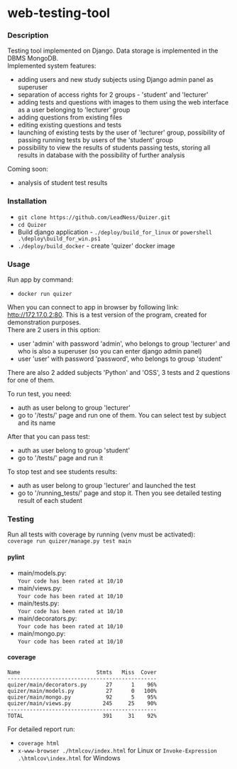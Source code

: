 # web-testing-tool

### Description
Testing tool implemented on Django. Data storage is implemented in the DBMS MongoDB.  
Implemented system features:
- adding users and new study subjects using Django admin panel as superuser
- separation of access rights for 2 groups - 'student' and 'lecturer'
- adding tests and questions with images to them using the web interface as a user belonging to 'lecturer' group
- adding questions from existing files   
- editing existing questions and tests
- launching of existing tests by the user of 'lecturer' group, possibility of passing running tests by users of the 'student' group  
- possibility to view the results of students passing tests, storing all results in database with the possibility of further analysis  

Coming soon:
- analysis of student test results
### Installation
- ```git clone https://github.com/LeadNess/Quizer.git```
- ```cd Quizer```
- Build django application - ```./deploy/build_for_linux``` or ```powershell .\deploy\build_for_win.ps1```
- ```./deploy/build_docker``` - create 'quizer' docker image
### Usage 
Run app by command:   
- ```docker run quizer```  
  
When you can connect to app in browser by following link: http://172.17.0.2:80.
This is a test version of the program, created for demonstration purposes.   
There are 2 users in this option:
- user 'admin' with password 'admin', who belongs to group 'lecturer' and who is also a superuser (so you can enter django admin panel)
- user 'user' with password 'password', who belongs to group 'student'    

There are also 2 added subjects 'Python' and 'OSS', 3 tests and 2 questions for one of them.

To run test, you need:
- auth as user belong to group 'lecturer'
- go to '/tests/' page and run one of them. You can select test by subject and its name
    
After that you can pass test:
- auth as user belong to group 'student'
- go to '/tests/' page and run it

To stop test and see students results:
- auth as user belong to group 'lecturer' and launched the test
- go to '/running_tests/' page and stop it. Then you see detailed testing result of each student 
### Testing    
Run all tests with coverage by running (venv must be activated):   
```coverage run quizer/manage.py test main```
#### pylint   
- main/models.py:  
```Your code has been rated at 10/10```  
- main/views.py:  
```Your code has been rated at 10/10```  
- main/tests.py:  
```Your code has been rated at 10/10```
- main/decorators.py:  
```Your code has been rated at 10/10```
- main/mongo.py:  
```Your code has been rated at 10/10``` 
#### coverage   
```
Name                        Stmts   Miss  Cover
-----------------------------------------------
quizer/main/decorators.py      27      1    96%
quizer/main/models.py          27      0   100%
quizer/main/mongo.py           92      5    95%
quizer/main/views.py          245     25    90%
-----------------------------------------------
TOTAL                         391     31    92%
```
For detailed report run:
- ```coverage html```  
- ```x-www-browser ./htmlcov/index.html``` for Linux or ```Invoke-Expression .\htmlcov\index.html``` for Windows

